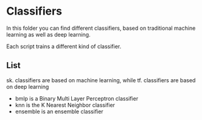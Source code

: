# Classifiers

In this folder you can find different classifiers, based on traditional machine learning as well as deep learning.

Each script trains a different kind of classifier.

## List
sk. classifiers are based on machine learning, while tf. classifiers are based on deep learning

- bmlp is a Binary Multi Layer Perceptron classifier
- knn is the K Nearest Neighbor classifier
- ensemble is an ensemble classifier
